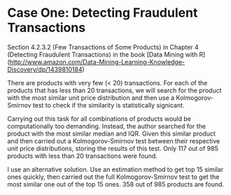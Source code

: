 # Case One:  Detecting Fraudulent Transactions


Section 4.2.3.2 (Few Transactions of Some Products) in Chapter 4 (Detecting Fraudulent Transactions) in the book [Data Mining with R] (http://www.amazon.com/Data-Mining-Learning-Knowledge-Discovery/dp/1439810184)

There are products with very few (< 20) transactions. For each of the products that has less than 20 transactions, we will search for the product with the most similar unit price distribution and then use a Kolmogorov-Smirnov test to check if the similarity is statistically signicant.

Carrying out this task for all combinations of products would be computationally too demanding. Instead, the author searched for the product with the most similar median and IQR. Given this similar product and then carried out a Kolmogorov-Smirnov test between their respective unit price distributions, storing the results of this test. Only 117 out of 985 products with less than 20 transactions were found.

I use an alternative solution. Use an estimation method to get top 15 similar ones quickly, then carried out the full Kolmogorov-Smirnov test to get the most similar one out of the top 15 ones. 358 out of 985 products are found.

